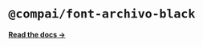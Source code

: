 # `@compai/font-archivo-black`

[**Read the docs &rarr;**](https://components.ai/docs/typefaces/archivo-black)
